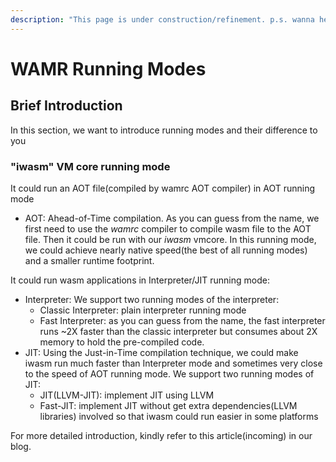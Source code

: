 ```yaml
---
description: "This page is under construction/refinement. p.s. wanna hear a construction joke? we are still working on it"
---
```


# WAMR Running Modes

## Brief Introduction

In this section, we want to introduce running modes and their difference to you

### "iwasm" VM core running mode

It could run an AOT file(compiled by wamrc AOT compiler) in AOT running mode

- AOT: Ahead-of-Time compilation. As you can guess from the name, we first need to use the *wamrc* compiler to compile wasm file to the AOT file. Then it could be run with our *iwasm* vmcore. In this running mode, we could achieve nearly native speed(the best of all running modes) and a smaller runtime footprint.

It could run wasm applications in Interpreter/JIT running mode:

- Interpreter:
  We support two running modes of the interpreter:
  - Classic Interpreter: plain interpreter running mode
  - Fast Interpreter: as you can guess from the name, the fast interpreter runs ~2X faster than the classic interpreter but consumes about 2X memory to hold the pre-compiled code.
- JIT:
  Using the Just-in-Time compilation technique, we could make iwasm run much faster than Interpreter mode and sometimes very close to the speed of AOT running mode. We support two running modes of JIT:
  - JIT(LLVM-JIT): implement JIT using LLVM
  - Fast-JIT: implement JIT without get extra dependencies(LLVM libraries) involved so that iwasm could run easier in some platforms

<!-- TODO: incoming blog -->
For more detailed introduction, kindly refer to this article(incoming) in our blog.
